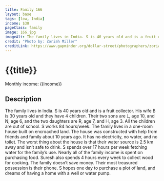 ```yaml
---
title: Family 166
layout: base
tags: [low, India]
income: $30
pageClass: family
image: 166.jpg
imageAlt: The family lives in India. S is 40 years old and is a fruit collector. His wife B is 30 years old and they have 4 children. 
credit: "Photo by: Zoriah Miller"
creditLink: https://www.gapminder.org/dollar-street/photographers/zoriah-miller?
---
```



# {{title}}
Monthly income: {{income}}
## Description
The family lives in India. S is 40 years old and is a fruit collector. His wife B is 30 years old and they have 4 children. Their two sons are L, age 10, and N, age 6, and the two daughters are R, age 7, and H, age 3. All the children are out of school. S works 84 hours/week. The family lives in a one-room house built on encroached land. The house was constructed with help from friends and family about 10 years ago. It has no electricity, no water, and no toilet. The worst thing about the house is that their water source is 2.5 km away and isn’t safe to drink. S spends over 17 hours per week fetching water for the family’s use. Nearly all of the family income is spent on purchasing food. Suresh also spends 4 hours every week to collect wood for cooking. The family doesn’t save money. Their most treasured possession is their phone. S hopes one day to purchase a plot of land, and dreams of having a home with a well or water pump.
